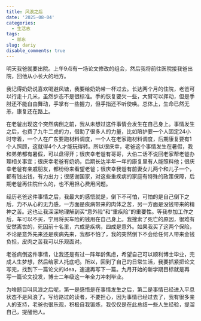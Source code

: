 ```yaml
---
title: 风浪之后
date: '2025-08-04'
categories:
  - 生活志
tags:
  - 祁东
slug: dariy
disable_comments: true
---
```


明天我爸就要出院。上午9点有一场论文修改的组会，然后我将前往医院接我爸出院，回他从小长大的地方。

我记得奶奶说喜欢喝避风塘，我要给奶奶带一杯过去。长达两个月的住院，老爸可以行走十几米，虽然步态不是很标准。手的恢复要欠一些，大臂可以挥动，但是手肘还不能自由舞动，手掌有一些握力，但手指还不听使唤。总体上，生命已然无恙，康复还在路上。

在老爸出现这个突然病倒之前，我从未想过这件事情会发生在自己身上。事情发生之后，也费了九牛二虎的力，借助了很多人的力量，比如陪护要一个人固定24小时守着，一个人在广东要跑材料调度，一个人在老家跑材料调度，后期康复要有1个人照顾，这就得4个人才能玩得转。所以很庆幸，老爸这个事情发生在暑假，我和弟弟都有暑假，可以盘得开；很庆幸老爸有哥哥，大伯二话不说回老家帮老爸办理相关事宜；很庆幸老爸有奶奶，后期长达半年一年的康复里有人能照料他；很庆幸老爸有亲戚朋友，都纷纷来看望老爸；很庆幸我爸有前妻女儿两个和儿子一个，都有钱出钱，有力出力；很感谢国家，对这些重疾病的家庭有特殊的政策保障，后期老爸再住院什么的，也不用担心费用问题。

经历老爸这件事情之后，我最大的感悟就是，倒下不可怕，可怕的是自己倒下之后，力不从心的无力感，一方面是疾病带来的肉体之苦，另一方面是没钱带来的精神之苦。这也让我深深地理解到买“意外险”和“重疾险”的重要性。等我参加工作之后，车可以不买，宁用将买车险的钱用在自己身上。我搜索了死亡的原因，很难有安然离世的，死因前十名里，六成是疾病，四成是意外。如果我买了这两个保险，不论是意外先来还是疾病先来，我都不怕了，我的突然倒下不会给任何人带来金钱负担，皮肉之苦我可以乐观面对。

老爸病倒这件事情，让我还是有过一阵年龄焦虑，希望自己可以顺利博士毕业，完成人生梦想，然后给家人托底吧。所以，回到了自己的日常生活，我要抓紧把论文写完，找到下一篇论文的idea，速速再写下一篇。九月开始的新学期目标就是再写一篇论文投发，博士二年级这一年全力冲刺毕业。

为啥题目叫风浪之后呢，第一是感悟是在事情发生之后，第二是事情已经进入平息状态不是风浪了。写给路过的读者，不要担心，因为事情已经过去了，我有很多亲人的支持，老爸也很乐观，积极自我锻炼，我仅仅是在此总结一些人生经验，提溜自己，提醒他人。

